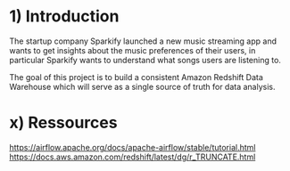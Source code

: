 # 1) Introduction

The startup company Sparkify launched a new music streaming app and wants to get insights about the music preferences of their users, in particular Sparkify wants to understand what songs users are listening to.

The goal of this project is to build a consistent Amazon Redshift Data Warehouse which will serve as a single source of truth for data analysis.


# x) Ressources
https://airflow.apache.org/docs/apache-airflow/stable/tutorial.html
https://docs.aws.amazon.com/redshift/latest/dg/r_TRUNCATE.html
